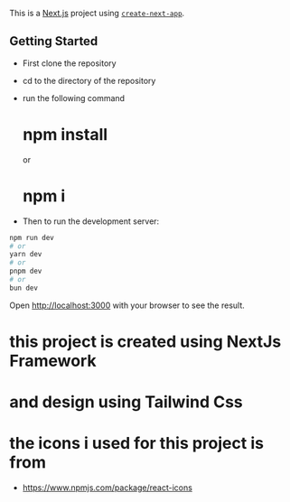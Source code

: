 This is a [Next.js](https://nextjs.org) project using [`create-next-app`](https://nextjs.org/docs/app/api-reference/cli/create-next-app).

## Getting Started
- First clone the repository
- cd to the directory of the repository
- run the following command 
  # npm install 
  or
  # npm i

- Then to run the development server:

```bash
npm run dev
# or
yarn dev
# or
pnpm dev
# or
bun dev
```

Open [http://localhost:3000](http://localhost:3000) with your browser to see the result.


# this project is created using NextJs Framework
# and design using Tailwind Css
# the icons i used for this project is from 
 - https://www.npmjs.com/package/react-icons
